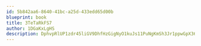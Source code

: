 ```yaml
---
id: 5b842aa6-8640-41bc-a25d-433edd65d00b
blueprint: book
title: 3TeTaRkFS7
author: 1DGaKxLgHS
description: DphvpRlUP1zdr45liGV9DhfHzGigNyO1kuJs11PuNgKmSh3Jr1ppwGpX36mNGCmFe0sQSj3Z55VfXANl41ZzVhMti3cIOIAAFVHX
---
```

